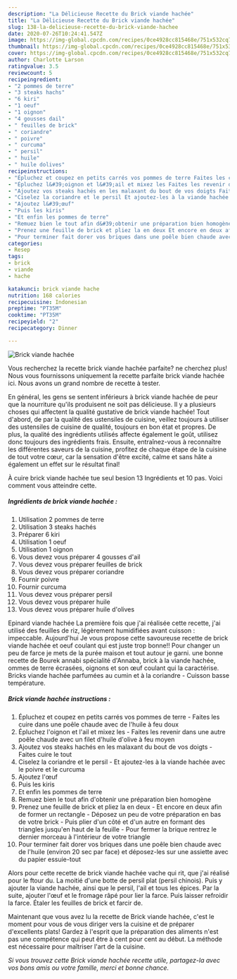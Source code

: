 ```yaml
---
description: "La Délicieuse Recette du Brick viande hachée"
title: "La Délicieuse Recette du Brick viande hachée"
slug: 138-la-delicieuse-recette-du-brick-viande-hachee
date: 2020-07-26T10:24:41.547Z
image: https://img-global.cpcdn.com/recipes/0ce4928cc815468e/751x532cq70/brick-viande-hachee-photo-principale-de-la-recette.jpg
thumbnail: https://img-global.cpcdn.com/recipes/0ce4928cc815468e/751x532cq70/brick-viande-hachee-photo-principale-de-la-recette.jpg
cover: https://img-global.cpcdn.com/recipes/0ce4928cc815468e/751x532cq70/brick-viande-hachee-photo-principale-de-la-recette.jpg
author: Charlotte Larson
ratingvalue: 3.5
reviewcount: 5
recipeingredient:
- "2 pommes de terre"
- "3 steaks hachs"
- "6 kiri"
- "1 oeuf"
- "1 oignon"
- "4 gousses dail"
- " feuilles de brick"
- " coriandre"
- " poivre"
- " curcuma"
- " persil"
- " huile"
- " huile dolives"
recipeinstructions:
- "Épluchez et coupez en petits carrés vos pommes de terre Faites les cuire dans une poêle chaude avec de l&#39;huile à feu doux"
- "Épluchez l&#39;oignon et l&#39;ail et mixez les Faites les revenir dans une autre poêle chaude avec un filet d&#39;huile d&#39;olive à feu moyen"
- "Ajoutez vos steaks hachés en les malaxant du bout de vos doigts Faites cuire le tout"
- "Ciselez la coriandre et le persil Et ajoutez-les à la viande hachée avec le poivre et le curcuma"
- "Ajoutez l&#39;œuf"
- "Puis les kiris"
- "Et enfin les pommes de terre"
- "Remuez bien le tout afin d&#39;obtenir une préparation bien homogène"
- "Prenez une feuille de brick et pliez la en deux Et encore en deux afin de former un rectangle Déposez un peu de votre préparation en bas de votre brick Puis plier d&#39;un côté et d&#39;un autre en formant des triangles jusqu&#39;en haut de la feuille Pour fermer la brique rentrez le dernier morceau à l&#39;intérieur de votre triangle"
- "Pour terminer fait dorer vos briques dans une poêle bien chaude avec de l&#39;huile (environ 20 sec par face) et déposez-les sur une assiette avec du papier essuie-tout"
categories:
- Resep
tags:
- brick
- viande
- hache

katakunci: brick viande hache 
nutrition: 168 calories
recipecuisine: Indonesian
preptime: "PT35M"
cooktime: "PT35M"
recipeyield: "2"
recipecategory: Dinner

---
```



![Brick viande hachée](https://img-global.cpcdn.com/recipes/0ce4928cc815468e/751x532cq70/brick-viande-hachee-photo-principale-de-la-recette.jpg)

Vous recherchez la recette brick viande hachée parfaite? ne cherchez plus! Nous vous fournissons uniquement la recette parfaite brick viande hachée ici. Nous avons un grand nombre de recette à tester.

En général, les gens se sentent inférieurs à brick viande hachée de peur que la nourriture qu'ils produisent ne soit pas délicieuse. Il y a plusieurs choses qui affectent la qualité gustative de brick viande hachée! Tout d'abord, de par la qualité des ustensiles de cuisine, veillez toujours à utiliser des ustensiles de cuisine de qualité, toujours en bon état et propres. De plus, la qualité des ingrédients utilisés affecte également le goût, utilisez donc toujours des ingrédients frais. Ensuite, entraînez-vous à reconnaître les différentes saveurs de la cuisine, profitez de chaque étape de la cuisine de tout votre cœur, car la sensation d'être excité, calme et sans hâte a également un effet sur le résultat final!

<!--inarticleads1-->

À cuire brick viande hachée tue seul besion 13 Ingrédients et 10 pas. Voici comment vous atteindre cette.

##### Ingrédients de brick viande hachée :

1. Utilisation 2 pommes de terre
1. Utilisation 3 steaks hachés
1. Préparer 6 kiri
1. Utilisation 1 oeuf
1. Utilisation 1 oignon
1. Vous devez vous préparer 4 gousses d&#39;ail
1. Vous devez vous préparer  feuilles de brick
1. Vous devez vous préparer  coriandre
1. Fournir  poivre
1. Fournir  curcuma
1. Vous devez vous préparer  persil
1. Vous devez vous préparer  huile
1. Vous devez vous préparer  huile d&#39;olives


Epinard viande hachée La première fois que j&#39;ai réalisée cette recette, j&#39;ai utilisé des feuilles de riz, légèrement humidifiées avant cuisson : impeccable. Aujourd&#39;hui Je vous propose cette savoureuse recette de brick viande hachée et oeuf coulant qui est juste trop bonne!! Pour changer un peu de farce je mets de la purée maison et tout autour je garni. une bonne recette de Bourek annabi spécialité d&#39;Annaba, brick à la viande hachée, ommes de terre écrasées, oignons et son œuf coulant qui la caractérise. Bricks viande hachée parfumées au cumin et à la coriandre - Cuisson basse température. 

<!--inarticleads2-->

##### Brick viande hachée instructions :

1. Épluchez et coupez en petits carrés vos pommes de terre - Faites les cuire dans une poêle chaude avec de l&#39;huile à feu doux
1. Épluchez l&#39;oignon et l&#39;ail et mixez les - Faites les revenir dans une autre poêle chaude avec un filet d&#39;huile d&#39;olive à feu moyen
1. Ajoutez vos steaks hachés en les malaxant du bout de vos doigts - Faites cuire le tout
1. Ciselez la coriandre et le persil - Et ajoutez-les à la viande hachée avec le poivre et le curcuma
1. Ajoutez l&#39;œuf
1. Puis les kiris
1. Et enfin les pommes de terre
1. Remuez bien le tout afin d&#39;obtenir une préparation bien homogène
1. Prenez une feuille de brick et pliez la en deux - Et encore en deux afin de former un rectangle - Déposez un peu de votre préparation en bas de votre brick - Puis plier d&#39;un côté et d&#39;un autre en formant des triangles jusqu&#39;en haut de la feuille - Pour fermer la brique rentrez le dernier morceau à l&#39;intérieur de votre triangle
1. Pour terminer fait dorer vos briques dans une poêle bien chaude avec de l&#39;huile (environ 20 sec par face) et déposez-les sur une assiette avec du papier essuie-tout


Alors pour cette recette de brick viande hachée vache qui rit, que j&#39;ai réalisé pour le ftour du. La moitié d&#39;une botte de persil plat (persil chinois). Puis y ajouter la viande hachée, ainsi que le persil, l&#39;ail et tous les épices. Par la suite, ajouter l&#39;œuf et le fromage râpé pour lier la farce. Puis laisser refroidir la farce. Étaler les feuilles de brick et farcir de. 

<!--inarticleads1-->

<p>
Maintenant que vous avez lu la recette de Brick viande hachée, c'est le moment pour vous de vous diriger vers la cuisine et de préparer d'excellents plats! Gardez à l'esprit que la préparation des aliments n'est pas une compétence qui peut être à cent pour cent au début. La méthode est nécessaire pour maîtriser l'art de la cuisine.
</p>

<p>
<i>Si vous trouvez cette Brick viande hachée recette utile, partagez-la avec vos bons amis ou votre famille, merci et bonne chance.</i>
</p>
